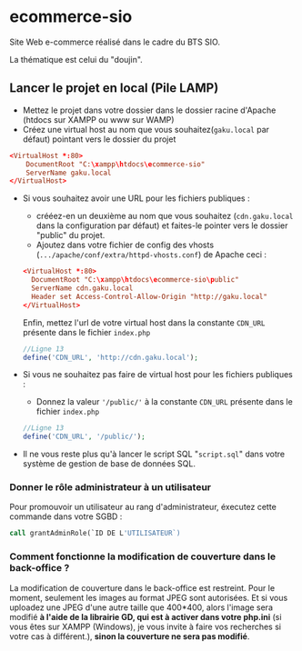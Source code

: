 # ecommerce-sio

Site Web e-commerce réalisé dans le cadre du BTS SIO.

La thématique est celui du "doujin".

## Lancer le projet en local (Pile LAMP)

-   Mettez le projet dans votre dossier dans le dossier racine d'Apache (htdocs sur XAMPP ou www sur WAMP)
-   Créez une virtual host au nom que vous souhaitez(`gaku.local` par défaut) pointant vers le dossier du projet

```conf
<VirtualHost *:80>
    DocumentRoot "C:\xampp\htdocs\ecommerce-sio"
    ServerName gaku.local
</VirtualHost>
```

-   Si vous souhaitez avoir une URL pour les fichiers publiques :
    -   crééez-en un deuxième au nom que vous souhaitez (`cdn.gaku.local` dans la configuration par défaut) et faites-le pointer vers le dossier "public" du projet.
    -   Ajoutez dans votre fichier de config des vhosts (`.../apache/conf/extra/httpd-vhosts.conf`) de Apache ceci :
    ```conf
    <VirtualHost *:80>
      DocumentRoot "C:\xampp\htdocs\ecommerce-sio\public"
      ServerName cdn.gaku.local
      Header set Access-Control-Allow-Origin "http://gaku.local"
    </VirtualHost>
    ```
    Enfin, mettez l'url de votre virtual host dans la constante `CDN_URL` présente dans le fichier `index.php`
    ```php
    //Ligne 13
    define('CDN_URL', 'http://cdn.gaku.local');
    ```
-   Si vous ne souhaitez pas faire de virtual host pour les fichiers publiques :

    -   Donnez la valeur `'/public/'` à la constante `CDN_URL` présente dans le fichier `index.php`

    ```php
    //Ligne 13
    define('CDN_URL', '/public/');
    ```

-   Il ne vous reste plus qu'à lancer le script SQL "`script.sql`" dans votre système de gestion de base de données SQL.

### Donner le rôle administrateur à un utilisateur

Pour promouvoir un utilisateur au rang d'administrateur, éxecutez cette commande dans votre SGBD :

```sql
call grantAdminRole(`ID DE L'UTILISATEUR`)
```

### Comment fonctionne la modification de couverture dans le back-office ?

La modification de couverture dans le back-office est restreint.
Pour le moment, seulement les images au format JPEG sont autorisées. Et si vous uploadez une JPEG d'une autre taille que 400\*400, alors l'image sera modifié **à l'aide de la librairie GD, qui est à activer dans votre php.ini** (si vous êtes sur XAMPP (Windows), je vous invite à faire vos recherches si votre cas à différent.), **sinon la couverture ne sera pas modifié**.

